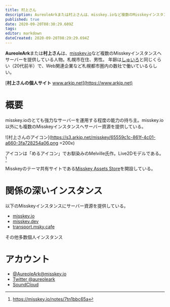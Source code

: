 ```yaml
---
title: 村上さん
description: AureoleArkまたは村上さんは、misskey.ioなど複数のMisskeyインスタンスへサーバー資源を提供している人物である。
published: true
date: 2020-09-20T08:30:29.609Z
tags: 
editor: markdown
dateCreated: 2020-09-20T08:29:29.694Z
---
```


**AureoleArk**または**村上さん**は、[misskey.io](/instances/misskey_io)など複数のMisskeyインスタンスへサーバーを提供している人物。札幌市在住、男性。
年齢は[しゅいろ](/persons/syuilo)と同じくらい（20代前半）で、Web関連企業など札幌都市圏内の数社で働いているらしい。

[**村上さんの個人サイト** www.arkjp.net](https://www.arkjp.net)

# 概要
misskey.ioのとても強力なサーバーを運用する程度の能力の持ち主。misskey.io以外にも複数のMisskeyインスタンスへサーバー資源を提供している。

![村上さんのアイコン](https://s3.arkjp.net/misskey/65559c1c-861f-4c01-a660-3fa728254a06.png =200x)

アイコンは「めるアイコン」でお馴染みのMelville氏作。Live2Dモデルである。[^1]

[^1]: https://misskey.io/notes/7tn1bbc65a

Misskeyのテーマ共有サイトである[Misskey Assets Store](/software/misskey_assets_store)を開設している。

# 関係の深いインスタンス
以下のMisskeyインスタンスにサーバー資源を提供している。

- [misskey.io](/instances/misskey_io)
- [misskey.dev](/instances/misskey_dev)
- [transport.msky.cafe](https://transport.msky.cafe/)

その他多数個人インスタンス

# アカウント
- [@AureoleArk@misskey.io](https://misskey.io/@AureoleArk)
- [Twitter @aureoleark](https://twitter.com/aureoleark)
- [SoundCloud](https://soundcloud.com/cokram)